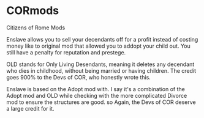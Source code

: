 # CORmods
Citizens of Rome Mods

Enslave allows you to sell your decendants off for a profit instead of costing money like to original mod that allowed you to addopt your child out. You still have a penalty for reputation and prestege.

OLD stands for Only Living Desendants, meaning it deletes any decendant who dies in childhood, without being married or having children. The credit goes 900% to the Devs of COR, who honestly wrote this.

Enslave is based on the Adopt mod with. I say it's a combination of the Adopt mod and OLD while checking with the more complicated Divorce mod to ensure the structures are good. so Again, the Devs of COR deserve a large credit for it.
